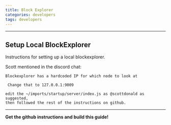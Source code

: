 ```yaml
---
title: Block Explorer
categories: developers
tags: developers
---
```




---

## Setup Local BlockExplorer

Instructions for setting up a local blockexplorer.

Scott mentioned in the discord chat:

```
Blockexplorer has a hardcoded IP for which node to look at

 Change that to 127.0.0.1:9009
```
```
edit the ~/imports/startup/server/index.js as @scottdonald as suggested, 
then followed the rest of the instructions on github.
```
---

**Get the github instructions and build this guide!**
